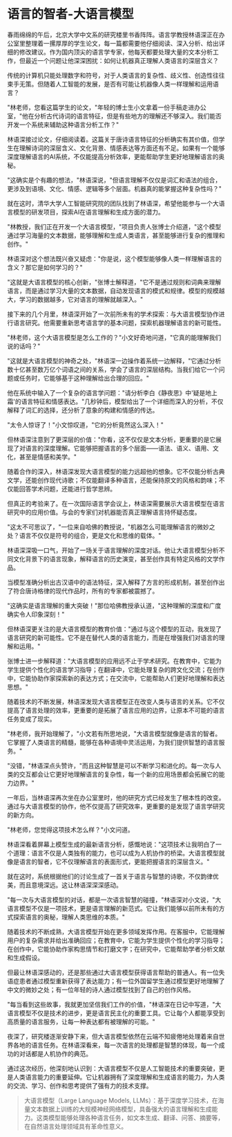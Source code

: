 # 语言的智者-大语言模型

春雨绵绵的午后，北京大学中文系的研究楼里书香阵阵。语言学教授林语深正在办公室里整理着一摞厚厚的学生论文，每一篇都需要他仔细阅读、深入分析、给出详细的修改建议。作为国内顶尖的语言学专家，他每天都要处理大量的文本分析工作，但最近一个问题让他深深困扰：如何让机器真正理解人类语言的深层含义？

传统的计算机只能处理数字和符号，对于人类语言的复杂性、歧义性、创造性往往束手无策。但随着人工智能的发展，是否有可能让机器像人类一样理解和运用语言？

"林老师，您看这篇学生的论文，"年轻的博士生小文拿着一份手稿走进办公室，"他在分析古代诗词的语言特征，但是有些地方的理解还不够深入。我们能否开发一个系统来辅助这种语言分析工作？"

林语深接过论文，仔细阅读着。这篇关于唐诗语言特征的分析确实有其价值，但学生在理解诗词的深层含义、文化背景、情感表达等方面还有不足。如果有一个能够深度理解语言的AI系统，不仅能提高分析效率，更能帮助学生更好地理解语言的奥秘。

"这确实是个有趣的想法，"林语深说，"但语言理解不仅仅是词汇和语法的组合，更涉及到语境、文化、情感、逻辑等多个层面。机器真的能掌握这种复杂性吗？"

就在这时，清华大学人工智能研究院的团队找到了林语深，希望他能参与一个大语言模型的研发项目，探索AI在语言理解和生成方面的潜力。

"林教授，我们正在开发一个大语言模型，"项目负责人张博士介绍道，"这个模型通过学习海量的文本数据，能够理解和生成人类语言，甚至能够进行复杂的推理和创作。"

林语深对这个想法既兴奋又疑虑："你是说，这个模型能够像人类一样理解语言的含义？那它是如何学习的？"

"这就是大语言模型的核心创新，"张博士解释道，"它不是通过规则和词典来理解语言，而是通过学习大量的文本数据，自动发现语言的模式和规律。模型的规模越大，学习的数据越多，它对语言的理解就越深入。"

接下来的几个月里，林语深开始了一次前所未有的学术探索：与大语言模型协作进行语言研究。他需要重新思考语言学的基本问题，探索机器理解语言的新可能性。

"林老师，这个大语言模型是怎么工作的？"小文好奇地问道，"它真的能理解我们说的话吗？"

"这就是大语言模型的神奇之处，"林语深一边操作着系统一边解释，"它通过分析数十亿甚至数万亿个词语之间的关系，学会了语言的深层结构。当我们给它一个问题或任务时，它能够基于这种理解给出合理的回应。"

他在系统中输入了一个复杂的语言学问题："请分析李白《静夜思》中'疑是地上霜'的语言特征和情感表达。"几秒钟后，模型给出了一个详细而深入的分析，不仅解释了词汇的选择，还分析了意象的构建和情感的传达。

"太令人惊讶了！"小文惊叹道，"它的分析竟然这么深入！"

但林语深注意到了更深层的价值："你看，这不仅仅是文本分析，更重要的是它展现了对语言的深度理解。它能够把握语言的多个层面——语法、语义、语用、文化，甚至是情感和美学。"

随着合作的深入，林语深发现大语言模型的能力远超他的想象。它不仅能分析古典文学，还能创作现代诗歌；不仅能翻译多种语言，还能保持原文的风格和韵味；不仅能回答学术问题，还能进行哲学思辨。

但真正的考验来了。在一次国际语言学会议上，林语深需要展示大语言模型在语言研究中的应用价值。与会的专家们对机器能否真正理解语言持怀疑态度。

"这太不可思议了，"一位来自哈佛的教授说，"机器怎么可能理解语言的微妙之处？语言不仅仅是符号的组合，更是文化和思维的载体。"

林语深深吸一口气，开始了一场关于语言理解的深度对话。他让大语言模型分析不同文化背景下的语言现象，解释语言的历史演变，甚至创作具有特定风格的文学作品。

当模型准确分析出古汉语中的语法特征，深入解释了方言的形成机制，甚至创作出了符合唐诗格律的现代作品时，所有的专家都被震撼了。

"这确实是语言理解的重大突破！"那位哈佛教授承认道，"这种理解的深度和广度确实令人印象深刻！"

但林语深更关注的是大语言模型的教育价值："通过与这个模型的互动，我发现了语言研究的新可能性。它不是在替代人类的语言能力，而是在增强我们对语言的理解和运用。"

张博士进一步解释道："大语言模型的应用远不止于学术研究。在教育中，它能为学生提供个性化的语言学习指导；在翻译中，它能处理复杂的跨文化交流；在创作中，它能协助作家探索新的表达方式；在交流中，它能帮助人们更好地理解和表达思想。"

随着技术的不断发展，林语深发现大语言模型正在改变人类与语言的关系。它不仅提高了语言处理的效率，更重要的是拓展了语言应用的边界，让原本不可能的语言任务变成了现实。

"林老师，我开始理解了，"小文若有所思地说，"大语言模型就像是语言的智者。它掌握了人类语言的精髓，能够在各种语境中灵活运用，为我们提供智慧的语言服务。"

"没错，"林语深点头赞许，"而且这种智慧是可以不断学习和进化的。每一次与人类的交互都会让它更好地理解语言的复杂性，每一个新的应用场景都会拓展它的能力边界。"

一年后，当林语深再次坐在办公室里时，他的研究方式已经发生了根本性的改变。通过与大语言模型的协作，他不仅提高了研究效率，更重要的是发现了语言学研究的新方向。

"林老师，您觉得这项技术怎么样？"小文问道。

林语深看着屏幕上模型生成的最新语言分析，感慨地说："这项技术让我明白了一个道理：语言不仅是人类独有的能力，也可以成为人机协作的桥梁。大语言模型就像是语言的智者，它不仅理解语言的表面形式，更能把握语言的深层含义。"

就在这时，系统根据他们的讨论生成了一首关于语言与智慧的诗歌，不仅韵律优美，而且意境深远。这让林语深深深感动。

"每一次与大语言模型的对话，都是一次语言智慧的碰撞，"林语深对小文说，"大语言模型不仅是一项技术，更是语言理解的新范式。它让我们能够以前所未有的方式探索语言的奥秘，理解人类思维的本质。"

随着技术的不断成熟，大语言模型开始在更多领域发挥作用。在客服中，它能理解用户的复杂需求并给出准确回应；在教育中，它能为学生提供个性化的学习指导；在创作中，它能协助作家构思情节和打磨文字；在研究中，它能帮助学者分析文献和生成假设。

但最让林语深感动的，还是那些通过大语言模型获得语言帮助的普通人。有一位失语症患者通过模型重新获得了表达能力；有一位外国留学生通过模型更好地理解了中文的微妙之处；有一位年轻的诗人通过模型找到了自己的创作风格。

"每当看到这些故事，我就更加坚信我们工作的价值，"林语深在日记中写道，"大语言模型不仅是技术的进步，更是语言民主化的重要工具。它让每个人都能享受到高质量的语言服务，让每一种表达都有被理解的可能。"

夜深了，研究楼逐渐安静下来，但大语言模型依然在云端不知疲倦地处理着来自世界各地的语言任务。在林语深看来，每一次语言的处理都是智慧的体现，每一个成功的对话都是人机协作的典范。

通过这次经历，他深刻地认识到：大语言模型不仅是人工智能技术的重要突破，更是人类语言能力的重要延伸。它让机器拥有了深度理解和生成语言的能力，为人类的交流、学习、创作和思考提供了强有力的技术支撑。

> 大语言模型（Large Language Models, LLMs）：基于深度学习技术，在海量文本数据上训练的大规模神经网络模型，具备强大的语言理解和生成能力。这类模型能够处理各种语言任务，如文本生成、翻译、问答、摘要等，在自然语言处理领域具有革命性意义。 